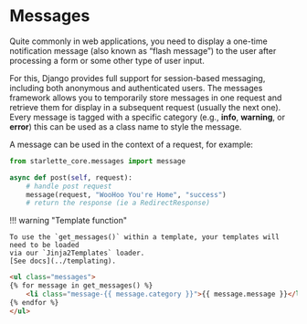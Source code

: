 # Messages

Quite commonly in web applications, you need to display a one-time notification message (also known as “flash message”) to the user after processing a form or some other type of user input.

For this, Django provides full support for session-based messaging, including both anonymous and authenticated users. The messages framework allows you to temporarily store messages in one request and retrieve them for display in a subsequent request (usually the next one). Every message is tagged with a specific category (e.g., **info**, **warning**, or **error**) this can be used as a class name to style the message.

A message can be used in the context of a request, for example:

```python
from starlette_core.messages import message

async def post(self, request):
    # handle post request
    message(request, "WooHoo You're Home", "success")
    # return the response (ie a RedirectResponse)
```

!!! warning "Template function"

    To use the `get_messages()` within a template, your templates will need to be loaded
    via our `Jinja2Templates` loader.
    [See docs](../templating).

```html
<ul class="messages">
{% for message in get_messages() %}
    <li class="message-{{ message.category }}">{{ message.message }}</li>
{% endfor %}
</ul>
```
